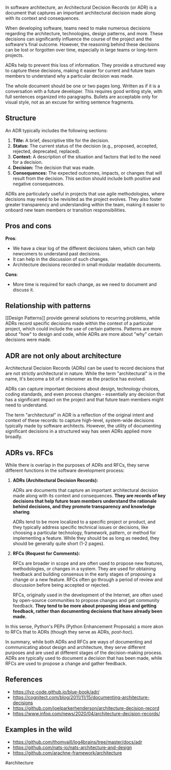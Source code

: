 In software architecture, an Architectural Decision Records (or ADR) is a document that captures an important architectural decision made along with its context and consequences.

When developing software, teams need to make numerous decisions regarding the architecture, technologies, design patterns, and more. These decisions can significantly influence the course of the project and the software's final outcome. However, the reasoning behind these decisions can be lost or forgotten over time, especially in large teams or long-term projects.

ADRs help to prevent this loss of information. They provide a structured way to capture these decisions, making it easier for current and future team members to understand why a particular decision was made.

The whole document should be one or two pages long. Written as if it is a conversation with a future developer. This requires good writing style, with full sentences organized into paragraphs. Bullets are acceptable only for visual style, not as an excuse for writing sentence fragments.

## Structure

An ADR typically includes the following sections:

1.  **Title:** A brief, descriptive title for the decision.
2.  **Status:** The current status of the decision (e.g., proposed, accepted, rejected, deprecated, replaced).
3.  **Context:** A description of the situation and factors that led to the need for a decision.
4.  **Decision:** The decision that was made.
5.  **Consequences:** The expected outcomes, impacts, or changes that will result from the decision. This section should include both positive and negative consequences.

ADRs are particularly useful in projects that use agile methodologies, where decisions may need to be revisited as the project evolves. They also foster greater transparency and understanding within the team, making it easier to onboard new team members or transition responsibilities.

## Pros and cons

**Pros**:

-   We have a clear log of the different decisions taken, which can help newcomers to understand past decisions.
-   It can help in the discussion of such changes.
-   Architecture decisions recorded in small modular readable documents.

**Cons**:

-   More time is required for each change, as we need to document and discuss it.


## Relationship with patterns

[[Design Patterns]] provide general solutions to recurring problems, while ADRs record specific decisions made within the context of a particular project, which could include the use of certain patterns. Patterns are more about "how" to design and code, while ADRs are more about "why" certain decisions were made.

## ADR are not only about architecture

Architectural Decision Records (ADRs) can be used to record decisions that are not strictly architectural in nature. While the term "architectural" is in the name, it's become a bit of a misnomer as the practice has evolved.

ADRs can capture important decisions about design, technology choices, coding standards, and even process changes - essentially any decision that has a significant impact on the project and that future team members might need to understand.

The term "architectural" in ADR is a reflection of the original intent and context of these records: to capture high-level, system-wide decisions typically made by software architects. However, the utility of documenting significant decisions in a structured way has seen ADRs applied more broadly.

## ADRs vs. RFCs

While there is overlap in the purposes of ADRs and RFCs, they serve different functions in the software development process:

1.  **ADRs (Architectural Decision Records):**

    ADRs are documents that capture an important architectural decision made along with its context and consequences. **They are records of key decisions that help future team members understand the rationale behind decisions, and they promote transparency and knowledge sharing**.

    ADRs tend to be more localized to a specific project or product, and they typically address specific technical issues or decisions, like choosing a particular technology, framework, pattern, or method for implementing a feature. While they should be as long as needed, they should be generally quite short (1-2 pages).

2.  **RFCs (Request for Comments):**

    RFCs are broader in scope and are often used to propose new features, methodologies, or changes in a system. They are used for obtaining feedback and building consensus in the early stages of proposing a change or a new feature. RFCs often go through a period of review and discussion before being accepted or rejected.

    RFCs, originally used in the development of the Internet, are often used by open-source communities to propose changes and get community feedback. **They tend to be more about proposing ideas and getting feedback, rather than documenting decisions that have already been made.**

In this sense, Python's PEPs (Python Enhancement Proposals) a more akon to RFCs that to ADRs (though they serve as ADRs, *post-hoc*).

In summary, while both ADRs and RFCs are ways of documenting and communicating about design and architecture, they serve different purposes and are used at different stages of the decision-making process. ADRs are typically used to document a decision that has been made, while RFCs are used to propose a change and gather feedback.

## References

- https://lyz-code.github.io/blue-book/adr/
- https://cognitect.com/blog/2011/11/15/documenting-architecture-decisions
- https://github.com/joelparkerhenderson/architecture-decision-record
- https://www.infoq.com/news/2020/04/architecture-decision-records/

## Examples in the wild

- https://github.com/thomvaill/log4brains/tree/master/docs/adr
- https://github.com/nats-io/nats-architecture-and-design
- https://github.com/arachne-framework/architecture

<!-- Keywords -->
#architecture
<!-- /Keywords -->
